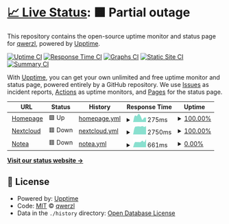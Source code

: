 # [📈 Live Status](https://stats.felt.blue): <!--live status--> **🟧 Partial outage**

This repository contains the open-source uptime monitor and status page for [qwerzl](https://stats.felt.blue), powered by [Upptime](https://github.com/upptime/upptime).

[![Uptime CI](https://github.com/qwerzl/upptime/workflows/Uptime%20CI/badge.svg)](https://github.com/qwerzl/upptime/actions?query=workflow%3A%22Uptime+CI%22)
[![Response Time CI](https://github.com/qwerzl/upptime/workflows/Response%20Time%20CI/badge.svg)](https://github.com/qwerzl/upptime/actions?query=workflow%3A%22Response+Time+CI%22)
[![Graphs CI](https://github.com/qwerzl/upptime/workflows/Graphs%20CI/badge.svg)](https://github.com/qwerzl/upptime/actions?query=workflow%3A%22Graphs+CI%22)
[![Static Site CI](https://github.com/qwerzl/upptime/workflows/Static%20Site%20CI/badge.svg)](https://github.com/qwerzl/upptime/actions?query=workflow%3A%22Static+Site+CI%22)
[![Summary CI](https://github.com/qwerzl/upptime/workflows/Summary%20CI/badge.svg)](https://github.com/qwerzl/upptime/actions?query=workflow%3A%22Summary+CI%22)

With [Upptime](https://upptime.js.org), you can get your own unlimited and free uptime monitor and status page, powered entirely by a GitHub repository. We use [Issues](https://github.com/qwerzl/upptime/issues) as incident reports, [Actions](https://github.com/qwerzl/upptime/actions) as uptime monitors, and [Pages](https://stats.felt.blue) for the status page.

<!--start: status pages-->
<!-- This summary is generated by Upptime (https://github.com/upptime/upptime) -->
<!-- Do not edit this manually, your changes will be overwritten -->
<!-- prettier-ignore -->
| URL | Status | History | Response Time | Uptime |
| --- | ------ | ------- | ------------- | ------ |
| <img alt="" src="https://favicons.githubusercontent.com/felt.blue" height="13"> [Homepage](https://felt.blue) | 🟩 Up | [homepage.yml](https://github.com/qwerzl/upptime/commits/HEAD/history/homepage.yml) | <details><summary><img alt="Response time graph" src="./graphs/homepage/response-time-week.png" height="20"> 275ms</summary><br><a href="https://stats.felt.blue/history/homepage"><img alt="Response time 249" src="https://img.shields.io/endpoint?url=https%3A%2F%2Fraw.githubusercontent.com%2Fqwerzl%2Fupptime%2FHEAD%2Fapi%2Fhomepage%2Fresponse-time.json"></a><br><a href="https://stats.felt.blue/history/homepage"><img alt="24-hour response time 232" src="https://img.shields.io/endpoint?url=https%3A%2F%2Fraw.githubusercontent.com%2Fqwerzl%2Fupptime%2FHEAD%2Fapi%2Fhomepage%2Fresponse-time-day.json"></a><br><a href="https://stats.felt.blue/history/homepage"><img alt="7-day response time 275" src="https://img.shields.io/endpoint?url=https%3A%2F%2Fraw.githubusercontent.com%2Fqwerzl%2Fupptime%2FHEAD%2Fapi%2Fhomepage%2Fresponse-time-week.json"></a><br><a href="https://stats.felt.blue/history/homepage"><img alt="30-day response time 226" src="https://img.shields.io/endpoint?url=https%3A%2F%2Fraw.githubusercontent.com%2Fqwerzl%2Fupptime%2FHEAD%2Fapi%2Fhomepage%2Fresponse-time-month.json"></a><br><a href="https://stats.felt.blue/history/homepage"><img alt="1-year response time 249" src="https://img.shields.io/endpoint?url=https%3A%2F%2Fraw.githubusercontent.com%2Fqwerzl%2Fupptime%2FHEAD%2Fapi%2Fhomepage%2Fresponse-time-year.json"></a></details> | <details><summary><a href="https://stats.felt.blue/history/homepage">100.00%</a></summary><a href="https://stats.felt.blue/history/homepage"><img alt="All-time uptime 99.99%" src="https://img.shields.io/endpoint?url=https%3A%2F%2Fraw.githubusercontent.com%2Fqwerzl%2Fupptime%2FHEAD%2Fapi%2Fhomepage%2Fuptime.json"></a><br><a href="https://stats.felt.blue/history/homepage"><img alt="24-hour uptime 100.00%" src="https://img.shields.io/endpoint?url=https%3A%2F%2Fraw.githubusercontent.com%2Fqwerzl%2Fupptime%2FHEAD%2Fapi%2Fhomepage%2Fuptime-day.json"></a><br><a href="https://stats.felt.blue/history/homepage"><img alt="7-day uptime 100.00%" src="https://img.shields.io/endpoint?url=https%3A%2F%2Fraw.githubusercontent.com%2Fqwerzl%2Fupptime%2FHEAD%2Fapi%2Fhomepage%2Fuptime-week.json"></a><br><a href="https://stats.felt.blue/history/homepage"><img alt="30-day uptime 100.00%" src="https://img.shields.io/endpoint?url=https%3A%2F%2Fraw.githubusercontent.com%2Fqwerzl%2Fupptime%2FHEAD%2Fapi%2Fhomepage%2Fuptime-month.json"></a><br><a href="https://stats.felt.blue/history/homepage"><img alt="1-year uptime 99.99%" src="https://img.shields.io/endpoint?url=https%3A%2F%2Fraw.githubusercontent.com%2Fqwerzl%2Fupptime%2FHEAD%2Fapi%2Fhomepage%2Fuptime-year.json"></a></details>
| <img alt="" src="https://favicons.githubusercontent.com/nc.felt.blue" height="13"> [Nextcloud](https://nc.felt.blue) | 🟥 Down | [nextcloud.yml](https://github.com/qwerzl/upptime/commits/HEAD/history/nextcloud.yml) | <details><summary><img alt="Response time graph" src="./graphs/nextcloud/response-time-week.png" height="20"> 2750ms</summary><br><a href="https://stats.felt.blue/history/nextcloud"><img alt="Response time 2314" src="https://img.shields.io/endpoint?url=https%3A%2F%2Fraw.githubusercontent.com%2Fqwerzl%2Fupptime%2FHEAD%2Fapi%2Fnextcloud%2Fresponse-time.json"></a><br><a href="https://stats.felt.blue/history/nextcloud"><img alt="24-hour response time 2869" src="https://img.shields.io/endpoint?url=https%3A%2F%2Fraw.githubusercontent.com%2Fqwerzl%2Fupptime%2FHEAD%2Fapi%2Fnextcloud%2Fresponse-time-day.json"></a><br><a href="https://stats.felt.blue/history/nextcloud"><img alt="7-day response time 2750" src="https://img.shields.io/endpoint?url=https%3A%2F%2Fraw.githubusercontent.com%2Fqwerzl%2Fupptime%2FHEAD%2Fapi%2Fnextcloud%2Fresponse-time-week.json"></a><br><a href="https://stats.felt.blue/history/nextcloud"><img alt="30-day response time 2567" src="https://img.shields.io/endpoint?url=https%3A%2F%2Fraw.githubusercontent.com%2Fqwerzl%2Fupptime%2FHEAD%2Fapi%2Fnextcloud%2Fresponse-time-month.json"></a><br><a href="https://stats.felt.blue/history/nextcloud"><img alt="1-year response time 2314" src="https://img.shields.io/endpoint?url=https%3A%2F%2Fraw.githubusercontent.com%2Fqwerzl%2Fupptime%2FHEAD%2Fapi%2Fnextcloud%2Fresponse-time-year.json"></a></details> | <details><summary><a href="https://stats.felt.blue/history/nextcloud">100.00%</a></summary><a href="https://stats.felt.blue/history/nextcloud"><img alt="All-time uptime 72.58%" src="https://img.shields.io/endpoint?url=https%3A%2F%2Fraw.githubusercontent.com%2Fqwerzl%2Fupptime%2FHEAD%2Fapi%2Fnextcloud%2Fuptime.json"></a><br><a href="https://stats.felt.blue/history/nextcloud"><img alt="24-hour uptime 100.00%" src="https://img.shields.io/endpoint?url=https%3A%2F%2Fraw.githubusercontent.com%2Fqwerzl%2Fupptime%2FHEAD%2Fapi%2Fnextcloud%2Fuptime-day.json"></a><br><a href="https://stats.felt.blue/history/nextcloud"><img alt="7-day uptime 100.00%" src="https://img.shields.io/endpoint?url=https%3A%2F%2Fraw.githubusercontent.com%2Fqwerzl%2Fupptime%2FHEAD%2Fapi%2Fnextcloud%2Fuptime-week.json"></a><br><a href="https://stats.felt.blue/history/nextcloud"><img alt="30-day uptime 80.06%" src="https://img.shields.io/endpoint?url=https%3A%2F%2Fraw.githubusercontent.com%2Fqwerzl%2Fupptime%2FHEAD%2Fapi%2Fnextcloud%2Fuptime-month.json"></a><br><a href="https://stats.felt.blue/history/nextcloud"><img alt="1-year uptime 72.58%" src="https://img.shields.io/endpoint?url=https%3A%2F%2Fraw.githubusercontent.com%2Fqwerzl%2Fupptime%2FHEAD%2Fapi%2Fnextcloud%2Fuptime-year.json"></a></details>
| <img alt="" src="https://favicons.githubusercontent.com/notes.felt.blue" height="13"> [Notea](https://notes.felt.blue) | 🟥 Down | [notea.yml](https://github.com/qwerzl/upptime/commits/HEAD/history/notea.yml) | <details><summary><img alt="Response time graph" src="./graphs/notea/response-time-week.png" height="20"> 661ms</summary><br><a href="https://stats.felt.blue/history/notea"><img alt="Response time 843" src="https://img.shields.io/endpoint?url=https%3A%2F%2Fraw.githubusercontent.com%2Fqwerzl%2Fupptime%2FHEAD%2Fapi%2Fnotea%2Fresponse-time.json"></a><br><a href="https://stats.felt.blue/history/notea"><img alt="24-hour response time 931" src="https://img.shields.io/endpoint?url=https%3A%2F%2Fraw.githubusercontent.com%2Fqwerzl%2Fupptime%2FHEAD%2Fapi%2Fnotea%2Fresponse-time-day.json"></a><br><a href="https://stats.felt.blue/history/notea"><img alt="7-day response time 661" src="https://img.shields.io/endpoint?url=https%3A%2F%2Fraw.githubusercontent.com%2Fqwerzl%2Fupptime%2FHEAD%2Fapi%2Fnotea%2Fresponse-time-week.json"></a><br><a href="https://stats.felt.blue/history/notea"><img alt="30-day response time 673" src="https://img.shields.io/endpoint?url=https%3A%2F%2Fraw.githubusercontent.com%2Fqwerzl%2Fupptime%2FHEAD%2Fapi%2Fnotea%2Fresponse-time-month.json"></a><br><a href="https://stats.felt.blue/history/notea"><img alt="1-year response time 843" src="https://img.shields.io/endpoint?url=https%3A%2F%2Fraw.githubusercontent.com%2Fqwerzl%2Fupptime%2FHEAD%2Fapi%2Fnotea%2Fresponse-time-year.json"></a></details> | <details><summary><a href="https://stats.felt.blue/history/notea">0.00%</a></summary><a href="https://stats.felt.blue/history/notea"><img alt="All-time uptime 16.34%" src="https://img.shields.io/endpoint?url=https%3A%2F%2Fraw.githubusercontent.com%2Fqwerzl%2Fupptime%2FHEAD%2Fapi%2Fnotea%2Fuptime.json"></a><br><a href="https://stats.felt.blue/history/notea"><img alt="24-hour uptime 0.00%" src="https://img.shields.io/endpoint?url=https%3A%2F%2Fraw.githubusercontent.com%2Fqwerzl%2Fupptime%2FHEAD%2Fapi%2Fnotea%2Fuptime-day.json"></a><br><a href="https://stats.felt.blue/history/notea"><img alt="7-day uptime 0.00%" src="https://img.shields.io/endpoint?url=https%3A%2F%2Fraw.githubusercontent.com%2Fqwerzl%2Fupptime%2FHEAD%2Fapi%2Fnotea%2Fuptime-week.json"></a><br><a href="https://stats.felt.blue/history/notea"><img alt="30-day uptime 0.00%" src="https://img.shields.io/endpoint?url=https%3A%2F%2Fraw.githubusercontent.com%2Fqwerzl%2Fupptime%2FHEAD%2Fapi%2Fnotea%2Fuptime-month.json"></a><br><a href="https://stats.felt.blue/history/notea"><img alt="1-year uptime 16.34%" src="https://img.shields.io/endpoint?url=https%3A%2F%2Fraw.githubusercontent.com%2Fqwerzl%2Fupptime%2FHEAD%2Fapi%2Fnotea%2Fuptime-year.json"></a></details>

<!--end: status pages-->

[**Visit our status website →**](https://stats.felt.blue)

## 📄 License

- Powered by: [Upptime](https://github.com/upptime/upptime)
- Code: [MIT](./LICENSE) © [qwerzl](https://stats.felt.blue)
- Data in the `./history` directory: [Open Database License](https://opendatacommons.org/licenses/odbl/1-0/)
